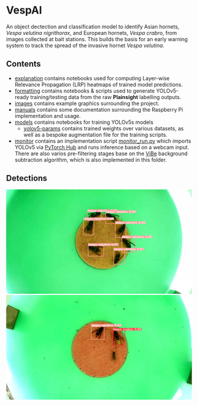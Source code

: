 # VespAI

An object dectection and classification model to identify Asian hornets, *Vespa velutina nigrithorax*, and European hornets, *Vespa crabro*, from images collected at bait stations. This builds the basis for an early warning system to track the spread of the invasive hornet *Vespa velutina*.

## Contents
* [explanation](explanation) contains notebooks used for computing Layer-wise Relevance Propagation (LRP) heatmaps of trained model predictions.
* [formatting](formatting) contains notebooks & scripts used to generate YOLOv5-ready training/testing data from the raw **Plainsight** labelling outputs.
* [images](images) contains example graphics surrounding the project.
* [manuals](manuals) contains some documentation surrounding the Raspberry Pi implementation and usage.
* [models](models) contains notebooks for training YOLOv5s models
  - [yolov5-params](models/yolov5-params) contains trained weights over various datasets, as well as a bespoke augmentation file for the training scripts.
* [monitor](monitor) contains an implementation script [monitor_run.py](monitor_run.py) which imports YOLOv5 via [PyTorch Hub](https://pytorch.org/hub/ultralytics_yolov5/) and runs inference based on a webcam input. There are also varios pre-filtering stages base on the [ViBe](https://ieeexplore.ieee.org/document/5672785) background subtraction algorithm, which is also implemented in this folder.

## Detections

![Multiple detections.](images/many-ah.jpeg "Multiple Asian Hornets.")
![Dual detections.](images/same-dish.jpeg "Dual species.")
